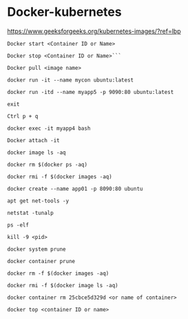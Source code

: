 # Docker-kubernetes
https://www.geeksforgeeks.org/kubernetes-images/?ref=lbp


```
Docker start <Container ID or Name>
```

```
Docker stop <Container ID or Name>```
```

```
Docker pull <image name>
```

```
docker run -it --name mycon ubuntu:latest
```

```
docker run -itd --name myapp5 -p 9090:80 ubuntu:latest
```

```
exit
```

```
Ctrl p + q
```

```
docker exec -it myapp4 bash
```
```
Docker attach -it
```

```
docker image ls -aq
```

```
docker rm $(docker ps -aq)
```

```
docker rmi -f $(docker images -aq)
```

```
docker create --name app01 -p 8090:80 ubuntu 
```

```
apt get net-tools -y
```

```
netstat -tunalp
```

```
ps -elf
```

```
kill -9 <pid>
```

```
docker system prune 
```

```
docker container prune 
```

```
docker rm -f $(docker images -aq)
```

```
docker rmi -f $(docker image ls -aq)
```

```
docker container rm 25cbce5d329d <or name of container>
```

```
docker top <container ID or name>
```
```
```
```
```
```
```
```

